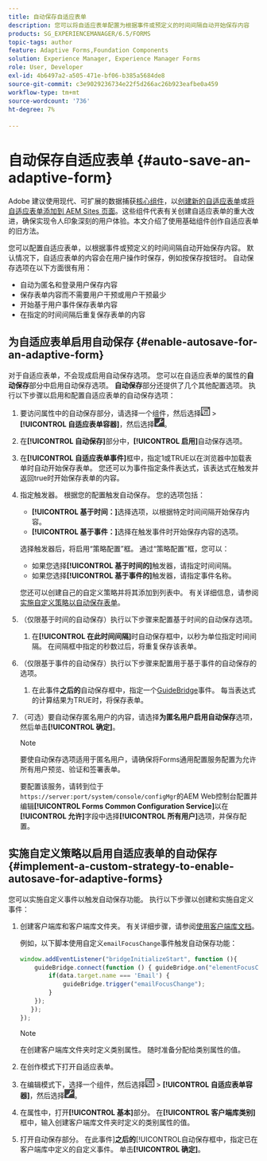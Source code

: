```yaml
---
title: 自动保存自适应表单
description: 您可以将自适应表单配置为根据事件或预定义的时间间隔自动开始保存内容
products: SG_EXPERIENCEMANAGER/6.5/FORMS
topic-tags: author
feature: Adaptive Forms,Foundation Components
solution: Experience Manager, Experience Manager Forms
role: User, Developer
exl-id: 4b6497a2-a505-471e-bf06-b385a5684de8
source-git-commit: c3e9029236734e22f5d266ac26b923eafbe0a459
workflow-type: tm+mt
source-wordcount: '736'
ht-degree: 7%

---
```


# 自动保存自适应表单 {#auto-save-an-adaptive-form}

<span class="preview">Adobe 建议使用现代、可扩展的数据捕获[核心组件](https://experienceleague.adobe.com/docs/experience-manager-core-components/using/adaptive-forms/introduction.html)，以[创建新的自适应表单](/help/forms/using/create-an-adaptive-form-core-components.md)或[将自适应表单添加到 AEM Sites 页面](/help/forms/using/create-or-add-an-adaptive-form-to-aem-sites-page.md)。这些组件代表有关创建自适应表单的重大改进，确保实现令人印象深刻的用户体验。本文介绍了使用基础组件创作自适应表单的旧方法。</span>

您可以配置自适应表单，以根据事件或预定义的时间间隔自动开始保存内容。 默认情况下，自适应表单的内容会在用户操作时保存，例如按保存按钮时。 自动保存选项在以下方面很有用：

* 自动为匿名和登录用户保存内容
* 保存表单内容而不需要用户干预或用户干预最少
* 开始基于用户事件保存表单内容
* 在指定的时间间隔后重复保存表单的内容

## 为自适应表单启用自动保存 {#enable-autosave-for-an-adaptive-form}

对于自适应表单，不会现成启用自动保存选项。 您可以在自适应表单的属性的&#x200B;**自动保存**&#x200B;部分中启用自动保存选项。 **自动保存**&#x200B;部分还提供了几个其他配置选项。 执行以下步骤以启用和配置自适应表单的自动保存选项：

1. 要访问属性中的自动保存部分，请选择一个组件，然后选择![字段级](assets/field-level.png) > **[!UICONTROL 自适应表单容器]**，然后选择![cmppr](assets/cmppr.png)。
1. 在&#x200B;**[!UICONTROL 自动保存]**&#x200B;部分中，**[!UICONTROL 启用]**&#x200B;自动保存选项。
1. 在&#x200B;**[!UICONTROL 自适应表单事件]**&#x200B;框中，指定1或TRUE以在浏览器中加载表单时自动开始保存表单。 您还可以为事件指定条件表达式，该表达式在触发并返回true时开始保存表单的内容。
1. 指定触发器。 根据您的配置触发自动保存。 您的选项包括：

   * **[!UICONTROL 基于时间：]**&#x200B;选择选项，以根据特定时间间隔开始保存内容。
   * **[!UICONTROL 基于事件：]**&#x200B;选择在触发事件时开始保存内容的选项。

   选择触发器后，将启用“策略配置”框。 通过“策略配置”框，您可以：

   * 如果您选择&#x200B;**[!UICONTROL 基于时间的]**&#x200B;触发器，请指定时间间隔。
   * 如果您选择&#x200B;**[!UICONTROL 基于事件的]**&#x200B;触发器，请指定事件名称。

   您还可以创建自己的自定义策略并将其添加到列表中。 有关详细信息，请参阅[实施自定义策略以自动保存表单](/help/forms/using/auto-save-an-adaptive-form.md#p-implement-a-custom-strategy-to-enable-autosave-for-adaptive-forms-p)。

1. （仅限基于时间的自动保存）执行以下步骤来配置基于时间的自动保存选项。

   1. 在&#x200B;**[!UICONTROL 在此时间间隔]**&#x200B;时自动保存框中，以秒为单位指定时间间隔。 在间隔框中指定的秒数过后，将重复保存该表单。

1. （仅限基于事件的自动保存）执行以下步骤来配置用于基于事件的自动保存的选项。

   1. 在此事件&#x200B;**之后的**&#x200B;自动保存框中，指定一个[GuideBridge](https://helpx.adobe.com/aem-forms/6/javascript-api/GuideBridge.html)事件。 每当表达式的计算结果为TRUE时，将保存表单。

1. （可选）要自动保存匿名用户的内容，请选择&#x200B;**为匿名用户启用自动保存**&#x200B;选项，然后单击&#x200B;**[!UICONTROL 确定]**。

   >[!NOTE]
   >
   >要使自动保存选项适用于匿名用户，请确保将Forms通用配置服务配置为允许所有用户预览、验证和签署表单。
   >
   >要配置该服务，请转到位于`https://server:port/system/console/configMgr`的AEM Web控制台配置并编辑&#x200B;**[!UICONTROL Forms Common Configuration Service]**&#x200B;以在&#x200B;**[!UICONTROL 允许]**&#x200B;字段中选择&#x200B;**[!UICONTROL 所有用户]**&#x200B;选项，并保存配置。

## 实施自定义策略以启用自适应表单的自动保存 {#implement-a-custom-strategy-to-enable-autosave-for-adaptive-forms}

您可以实施自定义事件以触发自动保存功能。 执行以下步骤以创建和实施自定义事件：

1. 创建客户端库和客户端库文件夹。 有关详细步骤，请参阅[使用客户端库文档](/help/sites-developing/clientlibs.md)。

   例如，以下脚本使用自定义`emailFocusChange`事件触发自动保存功能：

   ```javascript
   window.addEventListener("bridgeInitializeStart", function (){
       guideBridge.connect(function () { guideBridge.on("elementFocusChanged", function (event,data) {
           if(data.target.name === 'Email') {
               guideBridge.trigger("emailFocusChange");
           }
       });
      });
   });
   ```

   >[!NOTE]
   >
   >在创建客户端库文件夹时定义类别属性。 随时准备分配给类别属性的值。

1. 在创作模式下打开自适应表单。

1. 在编辑模式下，选择一个组件，然后选择![字段级](assets/field-level.png) > **[!UICONTROL 自适应表单容器]**，然后选择![cmppr](assets/cmppr.png)。
1. 在属性中，打开&#x200B;**[!UICONTROL 基本]**&#x200B;部分。 在&#x200B;**[!UICONTROL 客户端库类别]**&#x200B;框中，输入创建客户端库文件夹时定义的类别属性的值。
1. 打开自动保存部分。 在此事件&#x200B;]**之后的**[!UICONTROL &#x200B;自动保存框中，指定已在客户端库中定义的自定义事件。 单击&#x200B;**[!UICONTROL 确定]**。
